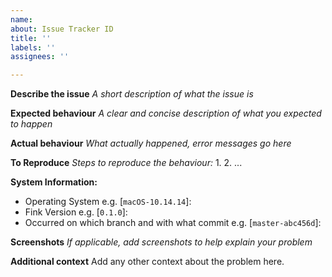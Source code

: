 ```yaml
---
name:
about: Issue Tracker ID
title: ''
labels: ''
assignees: ''

---
```


**Describe the issue**
_A short description of what the issue is_

**Expected behaviour**
_A clear and concise description of what you expected to happen_

**Actual behaviour**
_What actually happened, error messages go here_

**To Reproduce**
_Steps to reproduce the behaviour:_
1.
2.
...

**System Information:**
 - Operating System e.g. [`macOS-10.14.14`]:
 - Fink Version e.g. [`0.1.0`]:
 - Occurred on which branch and with what commit e.g. [`master-abc456d`]:

**Screenshots**
_If applicable, add screenshots to help explain your problem_

**Additional context**
Add any other context about the problem here.

